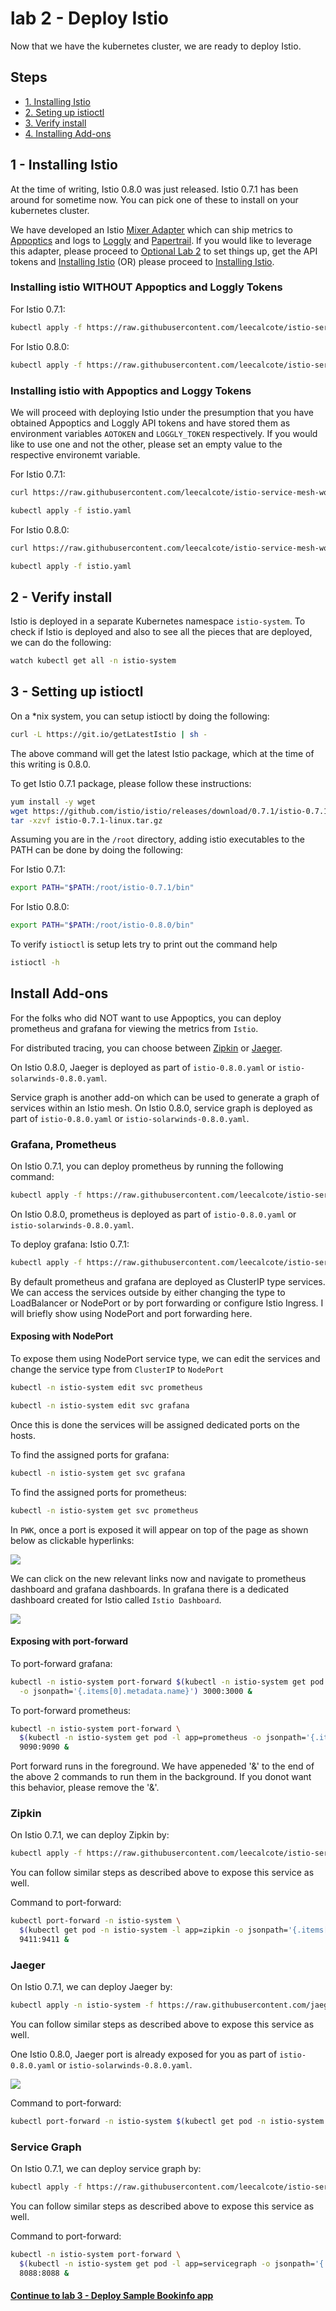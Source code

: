 # lab 2 - Deploy Istio

Now that we have the kubernetes cluster, we are ready to deploy Istio.

## Steps

* [1. Installing Istio](#1)
* [2. Seting up istioctl](#2)
* [3. Verify install](#3)
* [4. Installing Add-ons](#4)

## <a name="1"></a> 1 - Installing Istio
At the time of writing, Istio 0.8.0 was just released. Istio 0.7.1 has been around for sometime now. You can pick one of these to install on your kubernetes cluster.

We have developed an Istio [Mixer Adapter](https://github.com/solarwinds/istio-adapter) which can ship metrics to [Appoptics](https://www.appoptics.com/) and logs to [Loggly](https://www.loggly.com/) and [Papertrail](https://papertrailapp.com). If you would like to leverage this adapter, please proceed to [Optional Lab 2](optional.md) to set things up, get the API tokens and [Installing Istio](#aolg) (OR) please proceed to [Installing Istio](#noaolg).

### <a name="noaolg"></a>Installing istio **WITHOUT** Appoptics and Loggly Tokens

For Istio 0.7.1:
```sh
kubectl apply -f https://raw.githubusercontent.com/leecalcote/istio-service-mesh-workshop/master/deployment_files/istio-0.7.1/istio-0.7.1.yaml
```

For Istio 0.8.0:
```sh
kubectl apply -f https://raw.githubusercontent.com/leecalcote/istio-service-mesh-workshop/master/deployment_files/istio-0.8.0/istio-0.8.0.yaml
```


### <a name="aolg"></a>Installing istio with Appoptics and Loggy Tokens

We will proceed with deploying Istio under the presumption that you have obtained Appoptics and Loggly API tokens and have stored them as environment variables `AOTOKEN` and `LOGGLY_TOKEN` respectively. If you would like to use one and not the other, please set an empty value to the respective environemt variable.

For Istio 0.7.1:
```sh
curl https://raw.githubusercontent.com/leecalcote/istio-service-mesh-workshop/master/deployment_files/istio-0.7.1/istio-solarwinds-0.7.1.yaml | sed "s/<appoptics token>/$AOTOKEN/g" | sed "s/<loggly token>/$LOGGLY_TOKEN/g" > istio.yaml

kubectl apply -f istio.yaml
```

For Istio 0.8.0:
```sh
curl https://raw.githubusercontent.com/leecalcote/istio-service-mesh-workshop/master/deployment_files/istio-0.8.0/istio-solarwinds-0.8.0.yaml | sed "s/<appoptics token>/$AOTOKEN/g" | sed "s/<loggly token>/$LOGGLY_TOKEN/g" > istio.yaml

kubectl apply -f istio.yaml
```

## <a name="2"></a> 2 - Verify install

Istio is deployed in a separate Kubernetes namespace `istio-system`. To check if Istio is deployed and also to see all the pieces that are deployed, we can do the following:

```sh
watch kubectl get all -n istio-system
```


## <a name="3"></a> 3 - Setting up istioctl
On a *nix system, you can setup istioctl by doing the following: 

```sh
curl -L https://git.io/getLatestIstio | sh -
```
The above command will get the latest Istio package, which at the time of this writing is 0.8.0.

To get Istio 0.7.1 package, please follow these instructions:

```sh
yum install -y wget
wget https://github.com/istio/istio/releases/download/0.7.1/istio-0.7.1-linux.tar.gz
tar -xzvf istio-0.7.1-linux.tar.gz
```

Assuming you are in the `/root` directory, adding istio executables to the PATH can be done by doing the following:

For Istio 0.7.1:
```sh
export PATH="$PATH:/root/istio-0.7.1/bin"
```

For Istio 0.8.0:
```sh
export PATH="$PATH:/root/istio-0.8.0/bin"
```

To verify `istioctl` is setup lets try to print out the command help
```sh
istioctl -h
```





## Install Add-ons
For the folks who did NOT want to use Appoptics, you can deploy prometheus and grafana for viewing the metrics from `Istio`.

For distributed tracing, you can choose between [Zipkin](https://zipkin.io/) or [Jaeger](https://www.jaegertracing.io/).

On Istio 0.8.0, Jaeger is deployed as part of `istio-0.8.0.yaml` or `istio-solarwinds-0.8.0.yaml`.

Service graph is another add-on which can be used to generate a graph of services within an Istio mesh. On Istio 0.8.0, service graph is deployed as part of `istio-0.8.0.yaml` or `istio-solarwinds-0.8.0.yaml`.

### Grafana, Prometheus
On Istio 0.7.1, you can deploy prometheus by running the following command:

```sh
kubectl apply -f https://raw.githubusercontent.com/leecalcote/istio-service-mesh-workshop/master/deployment_files/istio-0.7.1/prometheus.yaml
```

On Istio 0.8.0, prometheus is deployed as part of `istio-0.8.0.yaml` or `istio-solarwinds-0.8.0.yaml`.


To deploy grafana:
Istio 0.7.1:
```sh
kubectl apply -f https://raw.githubusercontent.com/leecalcote/istio-service-mesh-workshop/master/deployment_files/istio-0.7.1/grafana.yaml
```

By default prometheus and grafana are deployed as ClusterIP type services. We can access the services outside by either changing the type to LoadBalancer or NodePort or by port forwarding or configure Istio Ingress. I will briefly show using NodePort and port forwarding here.

#### Exposing with NodePort
To expose them using NodePort service type, we can edit the services and change the service type from `ClusterIP` to `NodePort`

```sh
kubectl -n istio-system edit svc prometheus
```

```sh
kubectl -n istio-system edit svc grafana
```

Once this is done the services will be assigned dedicated ports on the hosts. 

To find the assigned ports for grafana:
```sh
kubectl -n istio-system get svc grafana
```

To find the assigned ports for prometheus:
```sh
kubectl -n istio-system get svc prometheus
```

In `PWK`, once a port is exposed it will appear on top of the page as shown below as clickable hyperlinks:

![](img/exposed_ports.png)

We can click on the new relevant links now and navigate to prometheus dashboard and grafana dashboards. In grafana there is a dedicated dashboard created for Istio called `Istio Dashboard`.

![](img/Grafana_-_Istio_Dashboard.png)


#### Exposing with port-forward
To port-forward grafana:
```sh
kubectl -n istio-system port-forward $(kubectl -n istio-system get pod -l app=grafana \
  -o jsonpath='{.items[0].metadata.name}') 3000:3000 &
```

To port-forward prometheus:
```sh
kubectl -n istio-system port-forward \
  $(kubectl -n istio-system get pod -l app=prometheus -o jsonpath='{.items[0].metadata.name}') \
  9090:9090 &
```

Port forward runs in the foreground. We have appeneded '&' to the end of the above 2 commands to run them in the background. If you donot want this behavior, please remove the '&'.

### <a name="zipkin"></a>Zipkin
On Istio 0.7.1, we can deploy Zipkin by:

```sh
kubectl apply -f https://raw.githubusercontent.com/leecalcote/istio-service-mesh-workshop/master/deployment_files/istio-0.7.1/zipkin.yaml
```

You can follow similar steps as described above to expose this service as well.

Command to port-forward:
```sh
kubectl port-forward -n istio-system \
  $(kubectl get pod -n istio-system -l app=zipkin -o jsonpath='{.items[0].metadata.name}') \
  9411:9411 &
```

### <a name="jaeger"></a> Jaeger
On Istio 0.7.1, we can deploy Jaeger by:

```sh
kubectl apply -n istio-system -f https://raw.githubusercontent.com/jaegertracing/jaeger-kubernetes/master/all-in-one/jaeger-all-in-one-template.yml
```

You can follow similar steps as described above to expose this service as well.

One Istio 0.8.0, Jaeger port is already exposed for you as part of `istio-0.8.0.yaml` or `istio-solarwinds-0.8.0.yaml`.


![](img/Jaeger_UI.png)

Command to port-forward:
```sh
kubectl port-forward -n istio-system $(kubectl get pod -n istio-system -l app=jaeger -o jsonpath='{.items[0].metadata.name}') 16686:16686 &
```


### Service Graph
On Istio 0.7.1, we can deploy service graph by:

```sh
kubectl apply -f https://raw.githubusercontent.com/leecalcote/istio-service-mesh-workshop/master/deployment_files/istio-0.7.1/servicegraph.yaml
```

You can follow similar steps as described above to expose this service as well.

Command to port-forward:
```sh
kubectl -n istio-system port-forward \
  $(kubectl -n istio-system get pod -l app=servicegraph -o jsonpath='{.items[0].metadata.name}') \
  8088:8088 &
```



#### [Continue to lab 3 - Deploy Sample Bookinfo app](../lab-3/README.md)